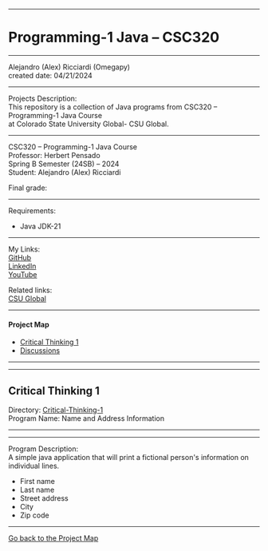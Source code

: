 ﻿-----------------------------------------------------------------------------------------------------------------------------
# Programming-1 Java – CSC320
-----------------------------------------------------------------------------------------------------------------------------

 Alejandro (Alex) Ricciardi (Omegapy)  
 created date: 04/21/2024  

-----------------------------------------------------------------------------------------------------------------------------

Projects Description:  
This repository is a collection of Java programs from CSC320 – Programming-1 Java Course  
at Colorado State University Global- CSU Global.  

-----------------------------------------------------------------------------------------------------------------------------

CSC320 – Programming-1 Java Course   
Professor: Herbert Pensado  
Spring B Semester (24SB) – 2024   
Student: Alejandro (Alex) Ricciardi   

Final grade: 

-----------------------------------------------------------------------------------------------------------------------------

Requirements:  
- Java JDK-21

-----------------------------------------------------------------------------------------------------------------------------

My Links:   
[GitHub](https://github.com/Omegapy)  
[LinkedIn](https://www.linkedin.com/in/alex-ricciardi/)   
[YouTube](https://www.youtube.com/channel/UC4rMaQ7sqywMZkfS1xGh2AA)

Related links:  
[CSU Global](https://csuglobal.edu/) 

-----------------------------------------------------------------------------------------------------------------------------

#### Project Map
- [Critical Thinking 1](#critical-thinking-1)
- [Discussions](#discussions) 

-----------------------------------------------------------------------------------------------------------------------------
-----------------------------------------------------------------------------------------------------------------------------
## Critical Thinking 1
Directory: [Critical-Thinking-1](https://github.com/Omegapy/My-Academics-Portfolio/tree/main/Programming-1-CSC320/Critical-Thinking-1)  
Program Name: Name and Address Information

-----------------------------------------------------------------------------------------------------------------------------
-----------------------------------------------------------------------------------------------------------------------------

Program Description:  
A simple java application that will print a fictional person's information on individual lines.  
- First name  
- Last name  
- Street address  
- City  
- Zip code  

-------------------------------------------------------------------------------------------

[Go back to the Project Map](#project-map)


